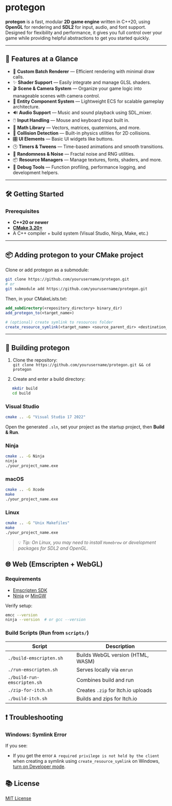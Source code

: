 # protegon

**protegon** is a fast, modular **2D game engine** written in C++20, using **OpenGL** for rendering and **SDL2** for input, audio, and font support. Designed for flexibility and performance, it gives you full control over your game while providing helpful abstractions to get you started quickly.

---

## 🚀 Features at a Glance

- 🔺 **Custom Batch Renderer** — Efficient rendering with minimal draw calls.
- ✨ **Shader Support** — Easily integrate and manage GLSL shaders.
- 🎬 **Scene & Camera System** — Organize your game logic into manageable scenes with camera control.
- 🧱 **Entity Component System** — Lightweight ECS for scalable gameplay architecture.
- 🔊 **Audio Support** — Music and sound playback using SDL_mixer.
- 🖱️ **Input Handling** — Mouse and keyboard input built in.
- 🧮 **Math Library** — Vectors, matrices, quaternions, and more.
- 🧲 **Collision Detection** — Built-in physics utilities for 2D collisions.
- 🎛️ **UI Elements** — Basic UI widgets like buttons.
- 🕒 **Timers & Tweens** — Time-based animations and smooth transitions.
- 🎲 **Randomness & Noise** — Fractal noise and RNG utilities.
- 📦 **Resource Managers** — Manage textures, fonts, shaders, and more.
- 🧪 **Debug Tools** — Function profiling, performance logging, and development helpers.

---

## 🛠️ Getting Started

### Prerequisites

- **C++20 or newer**
- **[CMake 3.20+](https://cmake.org/download/)**
- A C++ compiler + build system (Visual Studio, Ninja, Make, etc.)

---

## 📦 Adding protegon to your CMake project

Clone or add protegon as a submodule:

```bash
git clone https://github.com/yourusername/protegon.git  
# or  
git submodule add https://github.com/yourusername/protegon.git  
```

Then, in your CMakeLists.txt:

```cmake
add_subdirectory(<repository_directory> binary_dir)  
add_protegon_to(<target_name>)  

# (optional) create symlink to resources folder  
create_resource_symlink(<target_name> <source_parent_dir> <destination_parent_dir> <directory_name>)  
```

---

## 🧱 Building protegon

1. Clone the repository:  
    `git clone https://github.com/yourusername/protegon.git && cd protegon`

2. Create and enter a build directory:  
```bash
   mkdir build  
   cd build  
```

### Visual Studio

```bash
cmake .. -G "Visual Studio 17 2022"  
```

Open the generated `.sln`, set your project as the startup project, then **Build & Run**.

### Ninja

```bash
cmake .. -G Ninja  
ninja  
./your_project_name.exe  
```

### macOS

```bash
cmake .. -G Xcode  
make  
./your_project_name.exe  
```

### Linux

```bash
cmake .. -G "Unix Makefiles"  
make  
./your_project_name.exe  
```

> 💡 *Tip: On Linux, you may need to install `Homebrew` or development packages for SDL2 and OpenGL.*

## 🌐 Web (Emscripten + WebGL)

### Requirements

- [Emscripten SDK](https://emscripten.org/)
- [Ninja](https://ninja-build.org/) or [MinGW](https://www.mingw-w64.org/)

Verify setup:  
```bash
emcc --version  
ninja --version  # or gcc --version  
```

### Build Scripts (Run from `scripts/`)

| Script | Description |
|--------|-------------|
| `./build-emscripten.sh` | Builds WebGL version (HTML, WASM) |
| `./run-emscripten.sh` | Serves locally via `emrun` |
| `./build-run-emscripten.sh` | Combines build and run |
| `./zip-for-itch.sh` | Creates `.zip` for Itch.io uploads |
| `./build-itch.sh` | Builds and zips for Itch.io |

## ❗ Troubleshooting

### Windows: Symlink Error

If you see:
- If you get the error `A required privilege is not held by the client` when creating a symlink using `create_resource_symlink` on Windows, [turn on Developer mode](https://learn.microsoft.com/en-us/windows/apps/get-started/enable-your-device-for-development).


## 📚 License

[MIT License](LICENSE)